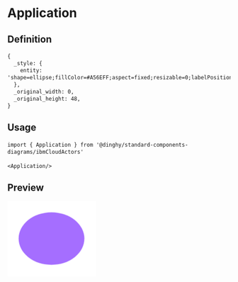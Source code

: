 # Application

## Definition

```
{
  _style: { 
    entity: 'shape=ellipse;fillColor=#A56EFF;aspect=fixed;resizable=0;labelPosition=center;verticalLabelPosition=bottom;align=center;verticalAlign=top;strokeColor=none;fontSize=14;',
  },
  _original_width: 0,
  _original_height: 48,
}
```

## Usage

```
import { Application } from '@dinghy/standard-components-diagrams/ibmCloudActors'

<Application/>
```

## Preview

<img src="./application.png" width="200"/>
